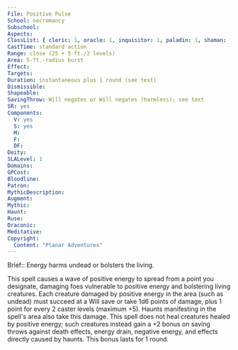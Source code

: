 ```yaml
---
File: Positive Pulse
School: necromancy
Subschool: 
Aspects: 
ClassList: { cleric: 1, oracle: 1, inquisitor: 1, paladin: 1, shaman: 1, sorcerer: 1, wizard: 1, spiritualist: 1, summoner: 1, witch: 1 }
CastTime: standard action
Range: close (25 + 5 ft./2 levels)
Area: 5-ft.-radius burst
Effect: 
Targets: 
Duration: instantaneous plus 1 round (see text)
Dismissible: 
Shapeable: 
SavingThrow: Will negates or Will negates (harmless); see text
SR: yes
Components:
  V: yes
  S: yes
  M: 
  F: 
  DF: 
Deity: 
SLALevel: 1
Domains: 
GPCost: 
Bloodline: 
Patron: 
MythicDescription: 
Augment: 
Mythic: 
Haunt: 
Ruse: 
Draconic: 
Meditative: 
Copyright:
  Content: "Planar Adventures"
---
```

Brief:: Energy harms undead or bolsters the living.

This spell causes a wave of positive energy to spread from a point you designate, damaging foes vulnerable to positive energy and bolstering living creatures. Each creature damaged by positive energy in the area (such as undead) must succeed at a Will save or take 1d6 points of damage, plus 1 point for every 2 caster levels (maximum +5). Haunts manifesting in the spell's area also take this damage.  This spell does not heal creatures healed by positive energy; such creatures instead gain a +2 bonus on saving throws against death effects, energy drain, negative energy, and effects directly caused by haunts. This bonus lasts for 1 round.
